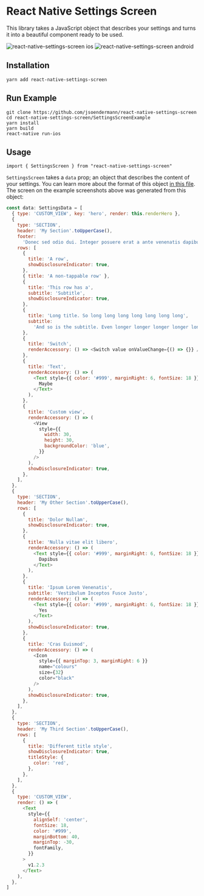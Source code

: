 # React Native Settings Screen

This library takes a JavaScript object that describes your settings and turns it into a beautiful component ready to be used.

![react-native-settings-screen ios](https://raw.githubusercontent.com/jsoendermann/react-native-settings-screen/master/imgs/ios.png)
![react-native-settings-screen android](https://github.com/jsoendermann/react-native-settings-screen/raw/master/imgs/android.png)

## Installation

    yarn add react-native-settings-screen

## Run Example

    git clone https://github.com/jsoendermann/react-native-settings-screen
    cd react-native-settings-screen/SettingsScreenExample
    yarn install
    yarn build
    react-native run-ios

## Usage

`import { SettingsScreen } from "react-native-settings-screen"`

`SettingsScreen` takes a `data` prop; an object that describes the content of your settings. You can learn more about the format of this object [in this file](https://github.com/jsoendermann/react-native-settings-screen/blob/master/SettingsScreenExample/lib/types.ts). The screen on the example screenshots above was generated from this object:

```javascript
const data: SettingsData = [
  { type: 'CUSTOM_VIEW', key: 'hero', render: this.renderHero },
  {
    type: 'SECTION',
    header: 'My Section'.toUpperCase(),
    footer:
      'Donec sed odio dui. Integer posuere erat a ante venenatis dapibus posuere velit aliquet.',
    rows: [
      {
        title: 'A row',
        showDisclosureIndicator: true,
      },
      { title: 'A non-tappable row' },
      {
        title: 'This row has a',
        subtitle: 'Subtitle',
        showDisclosureIndicator: true,
      },
      {
        title: 'Long title. So long long long long long long long',
        subtitle:
          'And so is the subtitle. Even longer longer longer longer longer',
      },
      {
        title: 'Switch',
        renderAccessory: () => <Switch value onValueChange={() => {}} />,
      },
      {
        title: 'Text',
        renderAccessory: () => (
          <Text style={{ color: '#999', marginRight: 6, fontSize: 18 }}>
            Maybe
          </Text>
        ),
      },
      {
        title: 'Custom view',
        renderAccessory: () => (
          <View
            style={{
              width: 30,
              height: 30,
              backgroundColor: 'blue',
            }}
          />
        ),
        showDisclosureIndicator: true,
      },
    ],
  },
  {
    type: 'SECTION',
    header: 'My Other Section'.toUpperCase(),
    rows: [
      {
        title: 'Dolor Nullam',
        showDisclosureIndicator: true,
      },
      {
        title: 'Nulla vitae elit libero',
        renderAccessory: () => (
          <Text style={{ color: '#999', marginRight: 6, fontSize: 18 }}>
            Dapibus
          </Text>
        ),
      },
      {
        title: 'Ipsum Lorem Venenatis',
        subtitle: 'Vestibulum Inceptos Fusce Justo',
        renderAccessory: () => (
          <Text style={{ color: '#999', marginRight: 6, fontSize: 18 }}>
            Yes
          </Text>
        ),
        showDisclosureIndicator: true,
      },
      {
        title: 'Cras Euismod',
        renderAccessory: () => (
          <Icon
            style={{ marginTop: 3, marginRight: 6 }}
            name="colours"
            size={32}
            color="black"
          />
        ),
        showDisclosureIndicator: true,
      },
    ],
  },
  {
    type: 'SECTION',
    header: 'My Third Section'.toUpperCase(),
    rows: [
      {
        title: 'Different title style',
        showDisclosureIndicator: true,
        titleStyle: {
          color: 'red',
        },
      },
    ],
  },
  {
    type: 'CUSTOM_VIEW',
    render: () => (
      <Text
        style={{
          alignSelf: 'center',
          fontSize: 18,
          color: '#999',
          marginBottom: 40,
          marginTop: -30,
          fontFamily,
        }}
      >
        v1.2.3
      </Text>
    ),
  },
]
```
